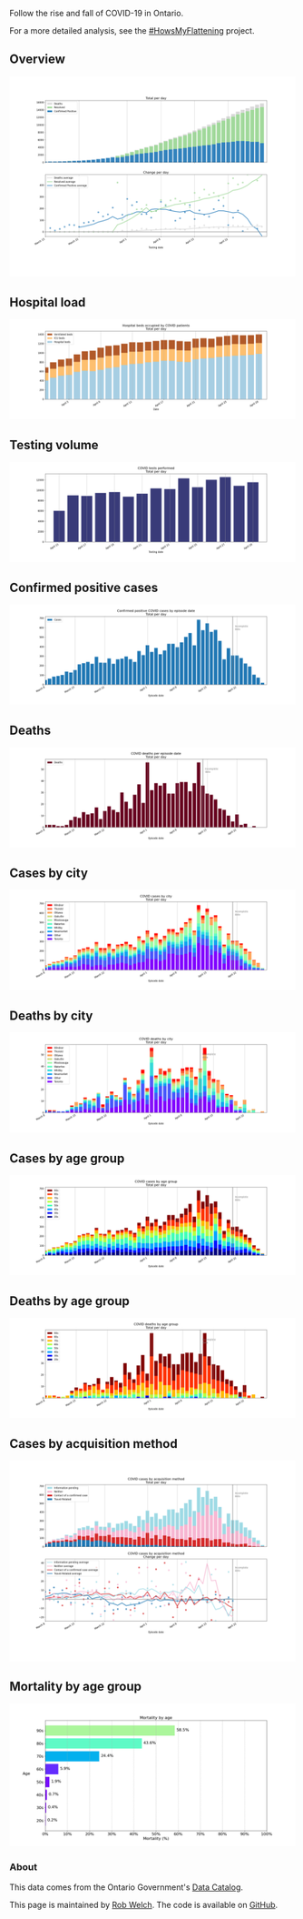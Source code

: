 Follow the rise and fall of COVID-19 in Ontario.

For a more detailed analysis, see the [#HowsMyFlattening](https://howsmyflattening.ca) project.

## Overview
![](covid_ontario/plots/overview.png) 

## Hospital load
![](covid_ontario/plots/hospital.png) 

## Testing volume
![](covid_ontario/plots/testing.png) 

## Confirmed positive cases
![](covid_ontario/plots/positive_cases.png) 

## Deaths
![](covid_ontario/plots/deaths.png) 

## Cases by city
![](covid_ontario/plots/cases_city.png) 

## Deaths by city
![](covid_ontario/plots/deaths_city.png) 

## Cases by age group
![](covid_ontario/plots/cases_age.png) 

## Deaths by age group
![](covid_ontario/plots/deaths_age.png) 

## Cases by acquisition method
![](covid_ontario/plots/cases_acquisition.png) 

## Mortality by age group 
![](covid_ontario/plots/mortality_age.png) 

### About 
This data comes from the Ontario Government's [Data Catalog](https://data.ontario.ca/dataset?keywords_en=COVID-19).

This page is maintained by [Rob Welch](mailto:rlwelch@gmail.com). The code is available on [GitHub](https://github.com/rlwelch/covid-ontario).
